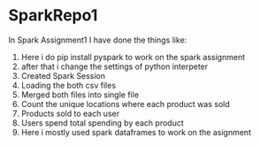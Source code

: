 # SparkRepo1

In Spark Assignment1 I have done the things like:


1. Here i do pip install pyspark to work on the spark assignment 
2. after that i change the settings of python interpeter 
3. Created Spark Session
4. Loading the both csv files
5. Merged both files into single file
6. Count the unique locations where each product was sold
7. Products sold to each user
8. Users spend total spending by each product
9. Here i mostly used spark dataframes to work on the asignment